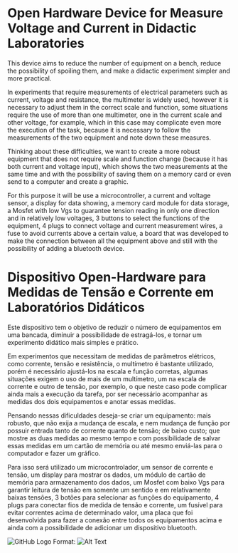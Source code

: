 # Open Hardware Device for Measure Voltage and Current in Didactic Laboratories

This device aims to reduce the number of equipment on a bench, reduce the possibility of spoiling them, and make a didactic experiment simpler and more practical.

In experiments that require measurements of electrical parameters such as current, voltage and resistance, the multimeter is widely used, however it is necessary to adjust them in the correct scale and function, some situations require the use of more than one multimeter, one in the current scale and other voltage, for example, which in this case may complicate even more the execution of the task, because it is necessary to follow the measurements of the two equipment and note down these measures.

Thinking about these difficulties, we want to create a more robust equipment that does not require scale and function change (because it has both current and voltage input), which shows the two measurements at the same time and with the possibility of saving them on a memory card or even send to a computer and create a graphic.

For this purpose it will be use a microcontroller, a current and voltage sensor, a display for data showing, a memory card module for data storage, a Mosfet with low Vgs to guarantee tension reading in only one direction and in relatively low voltages, 3 buttons to select the functions of the equipment, 4 plugs to connect voltage and current measurement wires, a fuse to avoid currents above a certain value, a board that was developed to make the connection between all the equipment above and still with the possibility of adding a bluetooth device.

# Dispositivo Open-Hardware para Medidas de Tensão e Corrente em Laboratórios Didáticos

Este dispositivo tem o objetivo de reduzir o número de equipamentos em uma bancada, diminuir a possibilidade de estragá-los, e tornar um experimento didático mais simples e prático.

Em experimentos que necessitam de medidas de parâmetros elétricos, como corrente, tensão e resistência, o multímetro é bastante utilizado, porém é necessário ajustá-los na escala e função corretas, algumas situações exigem o uso de mais de um multímetro, um na escala de corrente e outro de tensão, por exemplo, o que neste caso pode complicar ainda mais a execução da tarefa, por ser necessário acompanhar as medidas dos dois equipamentos e anotar essas medidas.

Pensando nessas dificuldades deseja-se criar um equipamento: mais robusto, que não exija a mudança de escala, e nem mudança de função por possuir entrada tanto de corrente quanto de tensão; de baixo custo; que mostre as duas medidas ao mesmo tempo e com possibilidade de salvar essas medidas em um cartão de memória ou até mesmo enviá-las para o computador e fazer um gráfico.

Para isso será utilizado um microcontrolador, um sensor de corrente e tensão, um display para mostrar os dados, um módulo de cartão de memória para armazenamento dos dados, um Mosfet com baixo Vgs para garantir leitura de tensão em somente um sentido e em relativamente baixas tensões, 3 botões para selecionar as funções do equipamento, 4 plugs para conectar fios de medida de tensão e corrente, um fusível para evitar correntes acima de determinado valor, uma placa que foi desenvolvida para fazer a conexão entre todos os equipamentos acima e ainda com a possibilidade de adicionar um dispositivo bluetooth.

![GitHub Logo](/images/logo.png)
Format: ![Alt Text](url)
